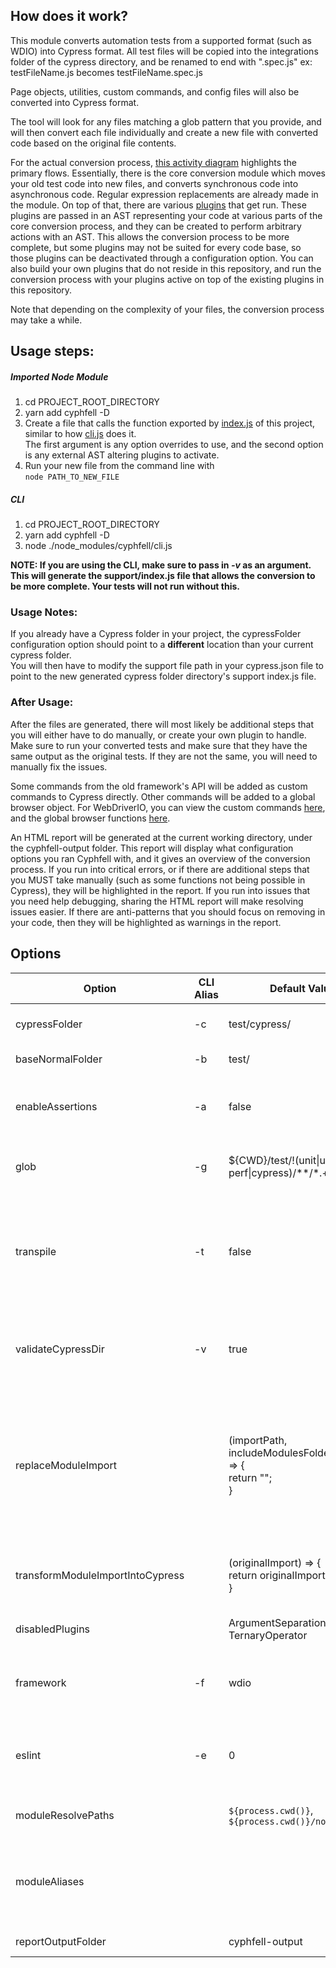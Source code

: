 ## How does it work?

This module converts automation tests from a supported format (such as WDIO) into Cypress format. All test files will be copied into
the integrations folder of the cypress directory, and be renamed to end with ".spec.js"
ex: testFileName.js becomes testFileName.spec.js  

Page objects, utilities, custom commands, and config files will also be converted into Cypress format.

The tool will look for any files matching a glob pattern that you provide, and will then convert each file individually and create
a new file with converted code based on the original file contents.

For the actual conversion process, [this activity diagram](https://github.com/intuit/cyphfell/raw/master/docs/Cyphfell%20Architecture.png?raw=true) highlights the primary flows.
Essentially, there is the core conversion module which moves your old test code into new files, and converts synchronous code into asynchronous code. Regular expression
replacements are already made in the module. On top of that, there are various [plugins](https://github.com/intuit/cyphfell/tree/master/packages/cyphfell/src/plugins) that get run.
These plugins are passed in an AST representing your code at various parts of the core conversion process, and they can be created to perform arbitrary actions with an AST. This allows
the conversion process to be more complete, but some plugins may not be suited for every code base, so those plugins can be deactivated through a configuration option. You can also
build your own plugins that do not reside in this repository, and run the conversion process with your plugins active on top of the existing plugins in this repository.

Note that depending on the complexity of your files, the conversion process may take a while.  

## Usage steps:  

##### Imported Node Module  
1. cd PROJECT_ROOT_DIRECTORY  
2. yarn add cyphfell -D  
3. Create a file that calls the function exported by [index.js](https://github.com/intuit/cyphfell/blob/master/packages/cyphfell/index.js) of this project, similar to how [cli.js](https://github.com/intuit/cyphfell/blob/master/packages/cyphfell/cli.js) does it.  
The first argument is any option overrides to use, and the second option is any external AST altering plugins to activate.  
4. Run your new file from the command line with  
`node PATH_TO_NEW_FILE`

##### CLI  
1. cd PROJECT_ROOT_DIRECTORY  
2. yarn add cyphfell -D  
3. node ./node_modules/cyphfell/cli.js 

**NOTE: If you are using the CLI, make sure to pass in *-v* as an argument. This will generate the support/index.js file that allows the conversion to be more complete. Your tests will not run without this.**

### Usage Notes:
If you already have a Cypress folder in your project, the cypressFolder configuration option should point to a **different** location than your current cypress folder.  
You will then have to modify the support file path in your cypress.json file to point to the new generated cypress folder directory's support index.js file.

### After Usage:
After the files are generated, there will most likely be additional steps that you will either have to do manually, or create your own plugin to handle.
Make sure to run your converted tests and make sure that they have the same output as the original tests. If they are not the same, you will need to manually
fix the issues.

Some commands from the old framework's API will be added as custom commands to Cypress directly. Other commands will be added to a global
browser object. For WebDriverIO, you can view the custom commands [here](https://github.com/intuit/cyphfell/blob/master/packages/cyphfell/src/converters/wdio/WDIOCommands.js), and the global browser functions [here](https://github.com/intuit/cyphfell/blob/master/packages/cyphfell/src/converters/wdio/InitializeBrowserFunctions.js).

An HTML report will be generated at the current working directory, under the cyphfell-output folder. This report
will display what configuration options you ran Cyphfell with, and it gives an overview of the conversion process.
If you run into critical errors, or if there are additional steps that you MUST take manually (such as some functions not being possible in Cypress),
they will be highlighted in the report. If you run into issues that you need help debugging, sharing the HTML report will make resolving issues easier.
If there are anti-patterns that you should focus on removing in your code, then they will be highlighted as warnings in the report.

## Options
| Option|CLI Alias|Default Value|Description|
|-----|-|---|------------|
|cypressFolder|-c|test/cypress/|The relative path from the working directory to the folder to place Cypress converted code into|
|baseNormalFolder|-b|test/|The relative path to the folder containing your tests|
|enableAssertions|-a|false|Whether to enable runtime assertions during the conversion process, to detect whether some import-related conversion items are successful|
|glob|-g|${CWD}/test/!(unit&#124;ui-perf&#124;cypress)/**/*.+(js&#124;json)|A glob pattern that all files to convert much match. ${CWD} is replaced with the current working directory|
|transpile|-t|false|If you are using some ES6 features such as object spread (...) or static class properties, you must run with this argument set. You must also have **@babel/core**, **@babel/plugin-proposal-object-rest-spread**, and **babel-plugin-transform-class-properties** installed.|
|validateCypressDir|-v|true|Whether to check for the existence of the cypress folder. If it does not exists, then it will be created, and the tool will copy over it's plugin and support index.js files, as well as custom commands.|
|replaceModuleImport||(importPath, includeModulesFolder = true) => { <br/>return ""; <br/>}|A function that transforms an import from the node_modules folder from the new cypress path generated by *transformModuleImportIntoCypress* format into the original path. Returns the new import path if it was changed, or an empty string otherwise. includeModulesFolder determines whether to include node_modules at the start of the returned import path|
|transformModuleImportIntoCypress||(originalImport) => { <br/> return originalImport; <br/>}|A function that transforms an import from the node_modules format into the new cypress path of an imported file. Returns the new import path|
|disabledPlugins||ArgumentSeparation, TernaryOperator|The unique IDs of any plugins that should not be enabled when running.|
|framework|-f|wdio|The framework to convert files from. Possible options: wdio, nightwatch (not supported yet). Import these from [here](https://github.com/intuit/cyphfell/blob/master/packages/cyphfell/src/constants/FrameworkConstants.js) instead of entering them directly.|
|eslint|-e|0|Whether to automatically run eslint --fix on all generated files. If this is set to 0, then do nothing. If this is set to 1, use local eslint. If this is set to 2, use the globally installed eslint. Import these from [here](https://github.com/intuit/cyphfell/blob/master/packages/cyphfell/src/constants/EslintConstants.js)|
|moduleResolvePaths||`${process.cwd()}`, `${process.cwd()}/node_modules`|Paths to attempt to resolve imports from, if the import does not start with a "." character|
|moduleAliases|||List of aliases to look for at the start of an import, and replace if it is found. Each entry in the list consists of: <br/> {alias: String (the text to look for), actual: String (the actual path to that alias) }|
|reportOutputFolder||cyphfell-output|The folder to place the generated HTML reports into|